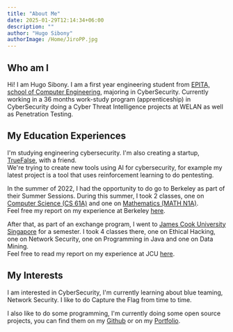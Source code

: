 ```yaml
---
title: "About Me"
date: 2025-01-29T12:14:34+06:00
description: ""
author: "Hugo Sibony"
authorImage: /Home/JiroPP.jpg
---
```


## Who am I

Hi! I am Hugo Sibony. I am a first year engineering student from <a href="https://www.epita.fr/">EPITA, school of Computer Engineering</a>, majoring in CyberSecurity. Currently working in a 36 months work-study program (apprenticeship) in CyberSecurity doing a Cyber Threat Intelligence projects at WELAN as well as Penetration Testing.

## My Education Experiences

I'm studying engineering cybersecurity. I'm also creating a startup, <a href="https://codetruefalse.github.io/">TrueFalse</a>, with a friend.<br>We're trying to create new tools using AI for cybersecurity, for example my latest project is a tool that uses reinforcement learning to do pentesting.

In the summer of 2022, I had the opportunity to do go to Berkeley as part of their Summer Sessions.
During this summer, I took 2 classes, one on <a href="https://classes.berkeley.edu/content/2023-summer-compsci-61a-001-lec-001">Computer Science (CS 61A)</a> and one on <a href="https://classes.berkeley.edu/content/2023-summer-math-n1a-001-lec-001">Mathematics (MATH N1A)</a>.
<br>
Feel free my report on my experience at Berkeley <a href="/Berkeley.pdf">here</a>.

After that, as part of an exchange program, I went to <a href="https://www.jcu.edu.sg/">James Cook University Singapore</a> for a semester. I took 4 classes there, one on Ethical Hacking, one on Network Security, one on Programming in Java and one on Data Mining.
<br>
Feel free to read my report on my experience at JCU <a href="/JCU.pdf">here</a>.

## My Interests

I am interested in CyberSecurity, I'm currently learning about blue teaming, Network Security. I like to do Capture the Flag from time to time.

I also like to do some programming, I'm currently doing some open source projects, you can find them on my <a href="https://github.com/KazeTachinuu">Github</a> or on my <a href="/portfolio">Portfolio</a>.

<!-- You can download <a href="/resume_eng.pdf">my resume</a>. You can also find my  <a href="/resume_fr.pdf">resume in French</a>. -->
